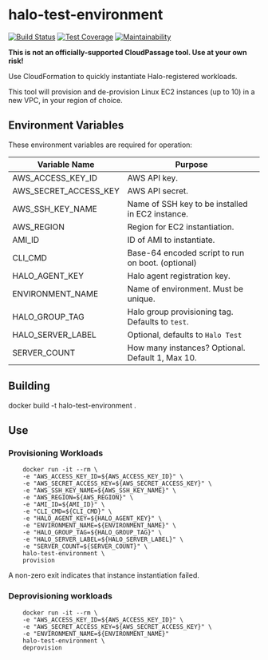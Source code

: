 # halo-test-environment

[![Build Status](https://travis-ci.org/cloudpassage/halo-test-environment.svg?branch=master)](https://travis-ci.org/cloudpassage/halo-test-environment)
[![Test Coverage](https://api.codeclimate.com/v1/badges/ece9d8ccf9c487fcc9e1/test_coverage)](https://codeclimate.com/github/cloudpassage/halo-test-environment/test_coverage)
[![Maintainability](https://api.codeclimate.com/v1/badges/ece9d8ccf9c487fcc9e1/maintainability)](https://codeclimate.com/github/cloudpassage/halo-test-environment/maintainability)

**This is not an officially-supported CloudPassage tool. Use at your own risk!**

Use CloudFormation to quickly instantiate Halo-registered workloads.

This tool will provision and de-provision Linux EC2 instances (up to 10) in a
new VPC, in your region of choice.

## Environment Variables

These environment variables are required for operation:

| Variable Name         | Purpose                                            |
|-----------------------|----------------------------------------------------|
| AWS_ACCESS_KEY_ID     | AWS API key.                                       |
| AWS_SECRET_ACCESS_KEY | AWS API secret.                                    |
| AWS_SSH_KEY_NAME      | Name of SSH key to be installed in EC2 instance.   |
| AWS_REGION            | Region for EC2 instantiation.                      |
| AMI_ID                | ID of AMI to instantiate.                          |
| CLI_CMD               | Base-64 encoded script to run on boot. (optional)  |
| HALO_AGENT_KEY        | Halo agent registration key.                       |
| ENVIRONMENT_NAME      | Name of environment. Must be unique.               |
| HALO_GROUP_TAG        | Halo group provisioning tag. Defaults to `test`.   |
| HALO_SERVER_LABEL     | Optional, defaults to `Halo Test`                  |
| SERVER_COUNT          | How many instances? Optional. Default 1, Max 10.   |


## Building

docker build -t halo-test-environment .

## Use

### Provisioning Workloads

```shell
    docker run -it --rm \
    -e "AWS_ACCESS_KEY_ID=${AWS_ACCESS_KEY_ID}" \
    -e "AWS_SECRET_ACCESS_KEY=${AWS_SECRET_ACCESS_KEY}" \
    -e "AWS_SSH_KEY_NAME=${AWS_SSH_KEY_NAME}" \
    -e "AWS_REGION=${AWS_REGION}" \
    -e "AMI_ID=${AMI_ID}" \
    -e "CLI_CMD=${CLI_CMD}" \
    -e "HALO_AGENT_KEY=${HALO_AGENT_KEY}" \
    -e "ENVIRONMENT_NAME=${ENVIRONMENT_NAME}" \
    -e "HALO_GROUP_TAG=${HALO_GROUP_TAG}" \
    -e "HALO_SERVER_LABEL=${HALO_SERVER_LABEL}" \
    -e "SERVER_COUNT=${SERVER_COUNT}" \
    halo-test-environment \
    provision
```

A non-zero exit indicates that instance instantiation failed.


### Deprovisioning workloads

```shell
    docker run -it --rm \
    -e "AWS_ACCESS_KEY_ID=${AWS_ACCESS_KEY_ID}" \
    -e "AWS_SECRET_ACCESS_KEY=${AWS_SECRET_ACCESS_KEY}" \
    -e "ENVIRONMENT_NAME=${ENVIRONMENT_NAME}"
    halo-test-environment \
    deprovision
```

<!---
#CPTAGS:community-supported integration automation
#TBICON:images/python_icon.png
-->
